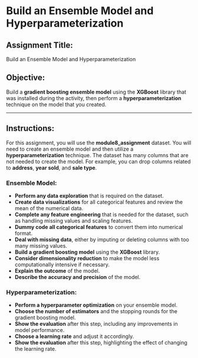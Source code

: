 <h1><b>Build an Ensemble Model and Hyperparameterization</b></h1>

<h2><b>Assignment Title:</b></h2>
<p>Build an Ensemble Model and Hyperparameterization</p>

<h2><b>Objective:</b></h2>
<p>Build a <b>gradient boosting ensemble model</b> using the <b>XGBoost</b> library that was installed during the activity, then perform a <b>hyperparameterization</b> technique on the model that you created.</p>

<hr>

<h2><b>Instructions:</b></h2>
<p>For this assignment, you will use the <b>module8_assignment</b> dataset. You will need to create an ensemble model and then utilize a <b>hyperparameterization</b> technique. The dataset has many columns that are not needed to create the model. For example, you can drop columns related to <b>address</b>, <b>year sold</b>, and <b>sale type</b>.</p>

<h3><b>Ensemble Model:</b></h3>
<ul>
    <li><b>Perform any data exploration</b> that is required on the dataset.</li>
    <li><b>Create data visualizations</b> for all categorical features and review the mean of the numerical data.</li>
    <li><b>Complete any feature engineering</b> that is needed for the dataset, such as handling missing values and scaling features.</li>
    <li><b>Dummy code all categorical features</b> to convert them into numerical format.</li>
    <li><b>Deal with missing data</b>, either by imputing or deleting columns with too many missing values.</li>
    <li><b>Build a gradient boosting model</b> using the <b>XGBoost</b> library.</li>
    <li><b>Consider dimensionality reduction</b> to make the model less computationally intensive if necessary.</li>
    <li><b>Explain the outcome</b> of the model.</li>
    <li><b>Describe the accuracy and precision</b> of the model.</li>
</ul>

<h3><b>Hyperparameterization:</b></h3>
<ul>
    <li><b>Perform a hyperparameter optimization</b> on your ensemble model.</li>
    <li><b>Choose the number of estimators</b> and the stopping rounds for the gradient boosting model.</li>
    <li><b>Show the evaluation</b> after this step, including any improvements in model performance.</li>
    <li><b>Choose a learning rate</b> and adjust it accordingly.</li>
    <li><b>Show the evaluation</b> after this step, highlighting the effect of changing the learning rate.</li>
</ul>
